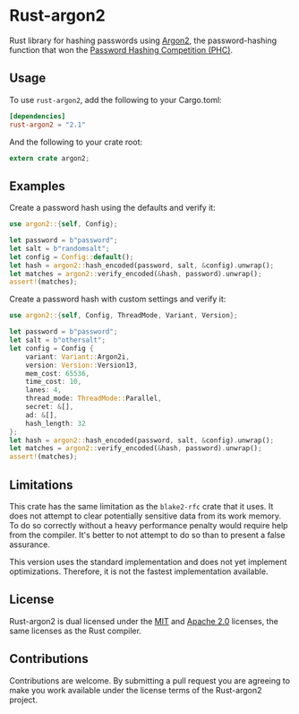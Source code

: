 # Rust-argon2

Rust library for hashing passwords using
[Argon2](https://github.com/P-H-C/phc-winner-argon2), the password-hashing
function that won the
[Password Hashing Competition (PHC)](https://password-hashing.net).

## Usage

To use `rust-argon2`, add the following to your Cargo.toml:

```toml
[dependencies]
rust-argon2 = "2.1"
```

And the following to your crate root:

```rust
extern crate argon2;
```


## Examples

Create a password hash using the defaults and verify it:

```rust
use argon2::{self, Config};

let password = b"password";
let salt = b"randomsalt";
let config = Config::default();
let hash = argon2::hash_encoded(password, salt, &config).unwrap();
let matches = argon2::verify_encoded(&hash, password).unwrap();
assert!(matches);
```

Create a password hash with custom settings and verify it:

```rust
use argon2::{self, Config, ThreadMode, Variant, Version};

let password = b"password";
let salt = b"othersalt";
let config = Config {
    variant: Variant::Argon2i,
    version: Version::Version13,
    mem_cost: 65536,
    time_cost: 10,
    lanes: 4,
    thread_mode: ThreadMode::Parallel,
    secret: &[],
    ad: &[],
    hash_length: 32
};
let hash = argon2::hash_encoded(password, salt, &config).unwrap();
let matches = argon2::verify_encoded(&hash, password).unwrap();
assert!(matches);
```


## Limitations

This crate has the same limitation as the `blake2-rfc` crate that it uses.
It does not attempt to clear potentially sensitive data from its work
memory. To do so correctly without a heavy performance penalty would
require help from the compiler. It's better to not attempt to do so than to
present a false assurance.

This version uses the standard implementation and does not yet implement
optimizations. Therefore, it is not the fastest implementation available.


## License

Rust-argon2 is dual licensed under the [MIT](LICENSE-MIT) and
[Apache 2.0](LICENSE-APACHE) licenses, the same licenses as the Rust compiler.


## Contributions

Contributions are welcome. By submitting a pull request you are agreeing to
make you work available under the license terms of the Rust-argon2 project.

